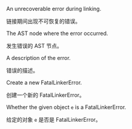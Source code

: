 An unrecoverable error during linking.

链接期间出现不可恢复的错误。

The AST node where the error occurred.

发生错误的 AST 节点。

A description of the error.

错误的描述。

Create a new FatalLinkerError.

创建一个新的 FatalLinkerError。

Whether the given object `e` is a FatalLinkerError.

给定的对象 `e` 是否是 FatalLinkerError。